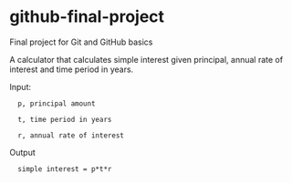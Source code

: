    # github-final-project
Final project for Git and GitHub basics

A calculator that calculates simple interest given principal, annual rate of interest and time period in years.


Input:

      p, principal amount
   
      t, time period in years
   
      r, annual rate of interest
   
Output

      simple interest = p*t*r
